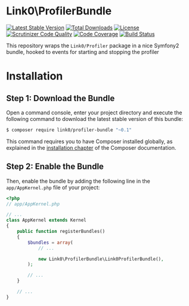 Link0\ProfilerBundle
==============
[![Latest Stable Version](https://poser.pugx.org/link0/profiler-bundle/v/stable.svg)](https://packagist.org/packages/link0/profiler-bundle)
[![Total Downloads](https://poser.pugx.org/link0/profiler-bundle/downloads.svg)](https://packagist.org/packages/link0/profiler-bundle)
[![License](https://poser.pugx.org/link0/profiler-bundle/license.svg)](https://packagist.org/packages/link0/profiler-bundle)
[![Scrutinizer Code Quality](https://scrutinizer-ci.com/g/link0/profiler-bundle/badges/quality-score.png?b=master)](https://scrutinizer-ci.com/g/link0/profiler-bundle/?branch=master)
[![Code Coverage](https://scrutinizer-ci.com/g/link0/profiler-bundle/badges/coverage.png?b=master)](https://scrutinizer-ci.com/g/link0/profiler-bundle/?branch=master)
[![Build Status](https://scrutinizer-ci.com/g/link0/profiler-bundle/badges/build.png?b=master)](https://scrutinizer-ci.com/g/link0/profiler-bundle/build-status/master)

This repository wraps the `Link0/Profiler` package in a nice Symfony2 bundle, hooked to events for starting and stopping the profiler

Installation
============

Step 1: Download the Bundle
---------------------------

Open a command console, enter your project directory and execute the
following command to download the latest stable version of this bundle:

```bash
$ composer require link0/profiler-bundle "~0.1"
```

This command requires you to have Composer installed globally, as explained
in the [installation chapter](https://getcomposer.org/doc/00-intro.md)
of the Composer documentation.

Step 2: Enable the Bundle
-------------------------

Then, enable the bundle by adding the following line in the `app/AppKernel.php`
file of your project:

```php
<?php
// app/AppKernel.php

// ...
class AppKernel extends Kernel
{
    public function registerBundles()
    {
        $bundles = array(
            // ...

            new Link0\ProfilerBundle\Link0ProfilerBundle(),
        );

        // ...
    }

    // ...
}
```

